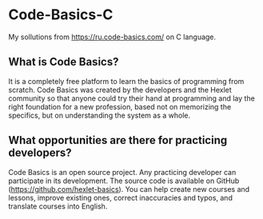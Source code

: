 # Code-Basics-C

My sollutions from https://ru.code-basics.com/ on C language.

## What is Code Basics?
It is a completely free platform to learn the basics of programming from scratch. Code Basics was created by the developers and the Hexlet community so that anyone could try their hand at programming and lay the right foundation for a new profession, based not on memorizing the specifics, but on understanding the system as a whole.

## What opportunities are there for practicing developers?
Code Basics is an open source project. Any practicing developer can participate in its development. The source code is available on GitHub (https://github.com/hexlet-basics). You can help create new courses and lessons, improve existing ones, correct inaccuracies and typos, and translate courses into English.
